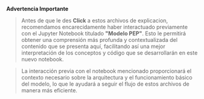 **Advertencia Importante**

> Antes de que le des **Click** a estos archivos de explicacion, recomendamos encarecidamente haber interactuado previamente con el Jupyter Notebook titulado **"Modelo PEP"**. Esto le permitirá obtener una comprensión más profunda y contextualizada del contenido que se presenta aquí, facilitando así una mejor interpretación de los conceptos y código que se desarrollarán en este nuevo notebook.

> La interacción previa con el notebook mencionado proporcionará el contexto necesario sobre la arquitectura y el funcionamiento básico del modelo, lo que le ayudará a seguir el flujo de estos archivos de manera más eficiente.
